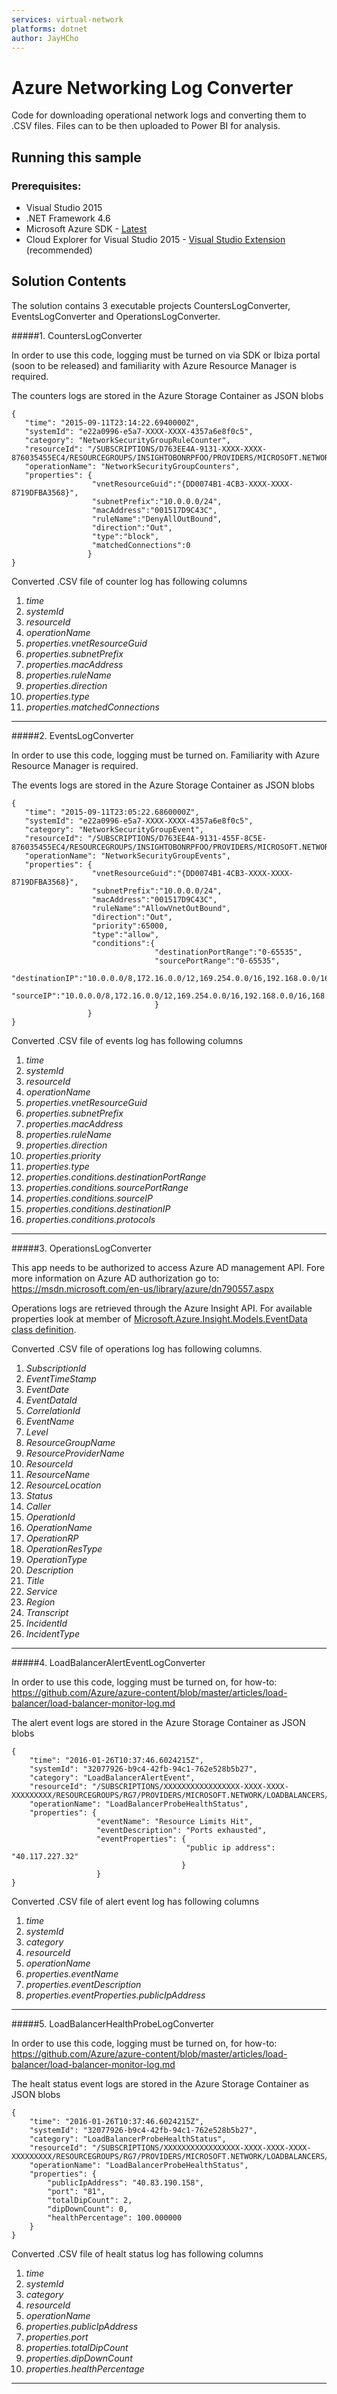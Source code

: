 ```yaml
---
services: virtual-network
platforms: dotnet
author: JayHCho
---
```


# Azure Networking Log Converter

Code for downloading operational network logs and converting them to .CSV files.  Files can to be then uploaded to Power BI for analysis.
## Running this sample
### Prerequisites:

* Visual Studio 2015
* .NET Framework 4.6
* Microsoft Azure SDK - [Latest](https://azure.microsoft.com/en-us/downloads/)
* Cloud Explorer for Visual Studio 2015 - [Visual Studio Extension](https://visualstudiogallery.msdn.microsoft.com/84e83a7c-9606-4f9f-83dd-0f6182f13add) (recommended)
 
## Solution Contents
The solution contains 3  executable projects CountersLogConverter, EventsLogConverter and OperationsLogConverter.


#####1.  CountersLogConverter

In order to use this code, logging must be turned on via SDK or Ibiza portal (soon to be released)
and familiarity with Azure Resource Manager is required.

The counters logs are stored in the Azure Storage Container as JSON blobs
```
{
   "time": "2015-09-11T23:14:22.6940000Z",
   "systemId": "e22a0996-e5a7-XXXX-XXXX-4357a6e8f0c5",
   "category": "NetworkSecurityGroupRuleCounter",
   "resourceId": "/SUBSCRIPTIONS/D763EE4A-9131-XXXX-XXXX-876035455EC4/RESOURCEGROUPS/INSIGHTOBONRPFOO/PROVIDERS/MICROSOFT.NETWORK/NETWORKSECURITYGROUPS/NSGINSIGHTOBONRPFOO",
   "operationName": "NetworkSecurityGroupCounters",
   "properties": {
                  "vnetResourceGuid":"{DD0074B1-4CB3-XXXX-XXXX-8719DFBA3568}",
                  "subnetPrefix":"10.0.0.0/24",
                  "macAddress":"001517D9C43C",
                  "ruleName":"DenyAllOutBound",
                  "direction":"Out",
                  "type":"block",
                  "matchedConnections":0
                 }
}
```

Converted .CSV file of counter log has following columns

1. *time*
2. *systemId*
3. *resourceId*
4. *operationName*
5. *properties.vnetResourceGuid*
6. *properties.subnetPrefix*
7. *properties.macAddress*
8. *properties.ruleName*
9. *properties.direction*
10. *properties.type*
11. *properties.matchedConnections*

---

#####2.  EventsLogConverter

In order to use this code, logging must be turned on.
Familiarity with Azure Resource Manager is required.

The events logs are stored in the Azure Storage Container as JSON blobs
```
{
   "time": "2015-09-11T23:05:22.6860000Z",
   "systemId": "e22a0996-e5a7-XXXX-XXXX-4357a6e8f0c5",
   "category": "NetworkSecurityGroupEvent",
   "resourceId": "/SUBSCRIPTIONS/D763EE4A-9131-455F-8C5E-876035455EC4/RESOURCEGROUPS/INSIGHTOBONRPFOO/PROVIDERS/MICROSOFT.NETWORK/NETWORKSECURITYGROUPS/NSGINSIGHTOBONRPFOO",
   "operationName": "NetworkSecurityGroupEvents",
   "properties": {
                  "vnetResourceGuid":"{DD0074B1-4CB3-XXXX-XXXX-8719DFBA3568}",
                  "subnetPrefix":"10.0.0.0/24",
                  "macAddress":"001517D9C43C",
                  "ruleName":"AllowVnetOutBound",
                  "direction":"Out",
                  "priority":65000,
                  "type":"allow",
                  "conditions":{
                                "destinationPortRange":"0-65535",
                                "sourcePortRange":"0-65535",
                                "destinationIP":"10.0.0.0/8,172.16.0.0/12,169.254.0.0/16,192.168.0.0/16,168.63.129.16/32",
                                "sourceIP":"10.0.0.0/8,172.16.0.0/12,169.254.0.0/16,192.168.0.0/16,168.63.129.16/32"
                                }
                 }
}
```

Converted .CSV file of events log has following columns

1. *time*
2. *systemId*
3. *resourceId*
4. *operationName*
5. *properties.vnetResourceGuid*
6. *properties.subnetPrefix*
7. *properties.macAddress*
8. *properties.ruleName*
9. *properties.direction*
10. *properties.priority*
11. *properties.type*
12. *properties.conditions.destinationPortRange*
13. *properties.conditions.sourcePortRange*
14. *properties.conditions.sourceIP*
15. *properties.conditions.destinationIP*
16. *properties.conditions.protocols*

---

#####3.  OperationsLogConverter

This app needs to be authorized to access Azure AD management API.
Fore more information on Azure AD authorization go to: https://msdn.microsoft.com/en-us/library/azure/dn790557.aspx

Operations logs are retrieved through the Azure Insight API.  For available properties look at member of [Microsoft.Azure.Insight.Models.EventData class definition](https://msdn.microsoft.com/en-us/library/azure/microsoft.azure.insights.models.eventdata.aspx).

Converted .CSV file of operations log has following columns.

1. *SubscriptionId*
2. *EventTimeStamp*
3. *EventDate*
4. *EventDataId*
5. *CorrelationId*
6. *EventName*
7. *Level*
8. *ResourceGroupName*
9. *ResourceProviderName*
10. *ResourceId*
11. *ResourceName*
12. *ResourceLocation*
13. *Status*
14. *Caller*
15. *OperationId*
16. *OperationName*
17. *OperationRP*
18. *OperationResType*
19. *OperationType*
20. *Description*
21. *Title*
22. *Service*
23. *Region*
24. *Transcript*
25. *IncidentId*
26. *IncidentType*

---

#####4.  LoadBalancerAlertEventLogConverter

In order to use this code, logging must be turned on, for how-to: https://github.com/Azure/azure-content/blob/master/articles/load-balancer/load-balancer-monitor-log.md

The alert event logs are stored in the Azure Storage Container as JSON blobs
```
{
	"time": "2016-01-26T10:37:46.6024215Z",	
	"systemId": "32077926-b9c4-42fb-94c1-762e528b5b27",
	"category": "LoadBalancerAlertEvent",
	"resourceId": "/SUBSCRIPTIONS/XXXXXXXXXXXXXXXXX-XXXX-XXXX-XXXXXXXXX/RESOURCEGROUPS/RG7/PROVIDERS/MICROSOFT.NETWORK/LOADBALANCERS/WWEBLB",
	"operationName": "LoadBalancerProbeHealthStatus",
	"properties": {
				   "eventName": "Resource Limits Hit",
				   "eventDescription": "Ports exhausted",
				   "eventProperties": {
									   "public ip address": "40.117.227.32"
									  }
				   }
}
```

Converted .CSV file of alert event log has following columns

1. *time*
2. *systemId*
3. *category*
3. *resourceId*
4. *operationName*
5. *properties.eventName*
6. *properties.eventDescription*
7. *properties.eventProperties.publicIpAddress*

---

#####5.  LoadBalancerHealthProbeLogConverter

In order to use this code, logging must be turned on, for how-to: https://github.com/Azure/azure-content/blob/master/articles/load-balancer/load-balancer-monitor-log.md

The healt status event logs are stored in the Azure Storage Container as JSON blobs
```
{
    "time": "2016-01-26T10:37:46.6024215Z",
    "systemId": "32077926-b9c4-42fb-94c1-762e528b5b27",
    "category": "LoadBalancerProbeHealthStatus",
    "resourceId": "/SUBSCRIPTIONS/XXXXXXXXXXXXXXXXX-XXXX-XXXX-XXXX-XXXXXXXXX/RESOURCEGROUPS/RG7/PROVIDERS/MICROSOFT.NETWORK/LOADBALANCERS/WWEBLB",
    "operationName": "LoadBalancerProbeHealthStatus",
    "properties": {
        "publicIpAddress": "40.83.190.158",
        "port": "81",
        "totalDipCount": 2,
        "dipDownCount": 0,
        "healthPercentage": 100.000000
    }
}

```

Converted .CSV file of healt status log has following columns

1. *time*
2. *systemId*
3. *category*
3. *resourceId*
4. *operationName*
5. *properties.publicIpAddress*
6. *properties.port*
7. *properties.totalDipCount*
8. *properties.dipDownCount*
9. *properties.healthPercentage*

---